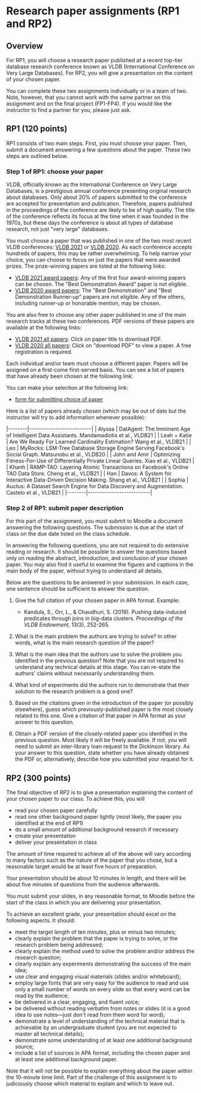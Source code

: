 # Research paper assignments (RP1 and RP2)

## Overview

For RP1, you will choose a research paper published at a recent top-tier
database research conference known as VLDB (International Conference
on Very Large Databases). For RP2, you will give a presentation on the content
of your chosen paper.

You can complete these two assignments individually or in a team of
two. Note, however, that you cannot work with the same partner on this
assignment and on the final project (FP1-FP4). If you would like the
instructor to find a partner for you, please just ask.

## RP1 (120 points)

RP1 consists of two main steps. First, you must choose your
paper. Then, submit a document answering a few questions about the
paper. These two steps are outlined below.

### Step 1 of RP1: choose your paper

VLDB, officially known as the International Conference on Very Large
Databases, is a prestigious annual conference presenting original
research about databases. Only about 20% of papers submitted to the
conference are accepted for presentation and publication. Therefore,
papers published in the proceedings of the conference are likely to be
of high quality. The title of the conference reflects its focus at the
time when it was founded in the 1970s, but these days the conference
is about all types of database research, not just "very large"
databases.

You must choose a paper that was published in one of the two most
recent VLDB conferences: [VLDB 2021](http://vldb.org/2021/) or [VLDB
2020](https://vldb2020.org/). As each conference accepts hundreds of
papers, this may be rather overwhelming. To help narrow your choice,
you can choose to focus on just the papers that were awarded
prizes. The prize-winning papers are listed at the following links:

* [VLDB 2021 award papers](https://vldb.org/2021/?conference-awards):
  Any of the first four award-winning papers can be chosen. The "Best
  Demonstration Award" paper is not eligible.
* [VLDB 2020 award
  papers](https://vldb2020.org/vldb-2020-awards.html): The "Best
  Demonstration" and "Best Demonstration Runner-up" papers are not
  eligible. Any of the others, including runner-up or honorable
  mention, may be chosen.

You are also free to choose any other paper published in one of the
main research tracks at these two conferences. PDF versions of these
papers are available at the following links:

* [VLDB 2021 all papers](http://vldb.org/pvldb/vol14-volume-info/):
  Click on paper title to download PDF.
* [VLDB 2020 all papers](https://vldb2020.org/program_flat.html):
  Click on "download PDF" to view a paper. A free registration is
  required.
  
Each individual and/or team must choose a different paper. Papers will
be assigned on a first-come first-served basis. You can see a list of
papers that have already been chosen at the following link:

You can make your selection at the following link:

* [form for submitting choice of paper](https://forms.office.com/Pages/ResponsePage.aspx?id=VbAyYrl2E0ybiLVirn22-2zFL4dI9oNMmoALudp-AK9UMVc3S1JQSlJIRU01RU5TRFdHOVlJQlJVVS4u)

Here is a list of papers already chosen (which may be out of date but
the instructor will try to add information whenever possible):


|--------|--------------------------|
| Alyssa | DatAgent: The Imminent Age of Intelligent Data Assistants. Mandamadiotis et al., VLDB21 |
| Leah + Katie | Are We Ready For Learned Cardinality Estimation? Wang et al., VLDB21   |
| Leo | MyRocks: LSM-Tree Database Storage Engine Serving Facebook's Social Graph. Matsunobu et al., VLDB20  |
| John and Amir | Optimizing Fitness-For-Use of Differentially Private Linear Queries. Xiao et al., VLDB21  |
| Khanh | RAMP-TAO: Layering Atomic Transactions on Facebook's Online TAO Data Store. Cheng et al., VLDB21  |
| Han | Davos: A System for Interactive Data-Driven Decision Making. Shang et al., VLDB21  |
| Sophia | Auctus: A Dataset Search Engine for Data Discovery and Augmentation. Castelo et al., VLDB21  |
|--------|--------------------------|


### Step 2 of RP1: submit paper description

For this part of the assignment, you must submit to Moodle a document
answering the following questions. The submission is due at the start
of class on the due date listed on the class schedule.

In answering the following questions, you are not required to do
extensive reading or research. It should be possible to answer the
questions based only on reading the abstract, introduction, and
conclusion of your chosen paper. You may also find it useful to
examine the figures and captions in the main body of the paper,
without trying to understand all details.

Below are the questions to be answered in your submission. In each
case, one sentence should be sufficient to answer the question.

1. Give the full citation of your chosen paper in APA
   format. Example: 
   * Kandula, S., Orr, L., & Chaudhuri, S. (2019). Pushing
     data-induced predicates through joins in big-data
     clusters. _Proceedings of the VLDB Endowment_, 13(3), 252-265.

1. What is the main problem the authors are trying to solve? In other
   words, what is the main research question of the paper?
   
1. What is the main idea that the authors use to solve the problem you
   identified in the previous question? Note that you are not required
   to understand any technical details at this stage. You can re-state
   the authors' claims without necessarily understanding them.
   
1. What kind of experiments did the authors run to demonstrate that
   their solution to the research problem is a good one?
   
1. Based on the citations given in the introduction of the paper (or
   possibly elsewhere), guess which previously-published paper is the
   most closely related to this one. Give a citation of that paper in
   APA format as your answer to this question.
   
1. Obtain a PDF version of the closely-related paper you identified in
   the previous question. Most likely it will be freely available. If
   not, you will need to submit an inter-library loan request to the
   Dickinson library. As your answer to this question, state whether
   you have already obtained the PDF or, alternatively, describe how
   you submitted your request for it.


## RP2 (300 points)

The final objective of RP2 is to give a presentation explaining the
content of your chosen paper to our class. To achieve this, you will

* read your chosen paper carefully
* read one other background paper lightly (most likely, the paper you
  identified at the end of RP1)
* do a small amount of additional background research if necessary
* create your presentation
* deliver your presentation in class

The amount of time required to achieve all of the above will vary
according to many factors such as the nature of the paper that you
chose, but a reasonable target would be at least five hours of
preparation.

Your presentation should be about 10 minutes in length, and there will
be about five minutes of questions from the audience afterwards.

You must submit your slides, in any reasonable format, to Moodle
before the start of the class in which you are delivering your
presentation.

To achieve an excellent grade, your presentation should excel on the
following aspects. It should:

* meet the target length of ten minutes, plus or minus two minutes;
* clearly explain the problem that the paper is trying to solve, or
  the research problem being addressed;
* clearly explain the method used to solve the problem and/or address
  the research question;
* clearly explain any experiments demonstrating the success of the
  main idea;
* use clear and engaging visual materials (slides and/or whiteboard);
* employ large fonts that are very easy for the audience to read and
  use only a small number of words on every slide so that every word
  can be read by the audience;
* be delivered in a clear, engaging, and fluent voice;
* be delivered without reading verbatim from notes or slides (it is a
  good idea to use notes&mdash;just don't read from them word for
  word);
* demonstrate a level of understanding of the technical material that
  is achievable by an undergraduate student (you are not expected to
  master all technical details);
* demonstrate some understanding of at least one additional background
  source;
* include a list of sources in APA format, including the chosen paper
  and at least one additional background paper.

Note that it will not be possible to explain everything about the
paper within the 10-minute time limit. Part of the challenge of this
assignment is to judiciously choose which material to explain and
which to leave out.
